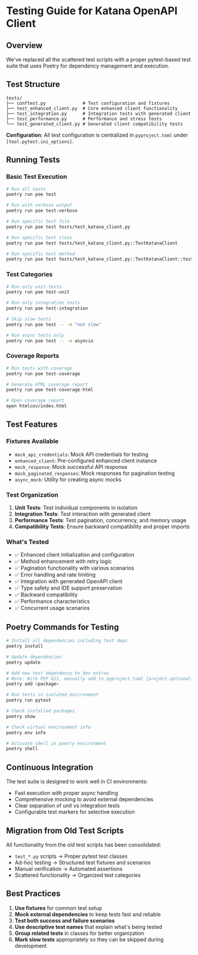 # Testing Guide for Katana OpenAPI Client

## Overview

We've replaced all the scattered test scripts with a proper pytest-based test suite that
uses Poetry for dependency management and execution.

## Test Structure

```text
tests/
├── conftest.py              # Test configuration and fixtures
├── test_enhanced_client.py  # Core enhanced client functionality
├── test_integration.py      # Integration tests with generated client
├── test_performance.py      # Performance and stress tests
└── test_generated_client.py # Generated client compatibility tests
```

**Configuration**: All test configuration is centralized in `pyproject.toml` under
`[tool.pytest.ini_options]`.

## Running Tests

### Basic Test Execution

```bash
# Run all tests
poetry run poe test

# Run with verbose output
poetry run poe test-verbose

# Run specific test file
poetry run poe test tests/test_katana_client.py

# Run specific test class
poetry run poe test tests/test_katana_client.py::TestKatanaClient

# Run specific test method
poetry run poe test tests/test_katana_client.py::TestKatanaClient::test_client_initialization
```

### Test Categories

```bash
# Run only unit tests
poetry run poe test-unit

# Run only integration tests
poetry run poe test-integration

# Skip slow tests
poetry run poe test -- -m "not slow"

# Run async tests only
poetry run poe test -- -m asyncio
```

### Coverage Reports

```bash
# Run tests with coverage
poetry run poe test-coverage

# Generate HTML coverage report
poetry run poe test-coverage-html

# Open coverage report
open htmlcov/index.html
```

## Test Features

### Fixtures Available

- `mock_api_credentials`: Mock API credentials for testing
- `enhanced_client`: Pre-configured enhanced client instance
- `mock_response`: Mock successful API response
- `mock_paginated_responses`: Mock responses for pagination testing
- `async_mock`: Utility for creating async mocks

### Test Organization

1. **Unit Tests**: Test individual components in isolation
1. **Integration Tests**: Test interaction with generated client
1. **Performance Tests**: Test pagination, concurrency, and memory usage
1. **Compatibility Tests**: Ensure backward compatibility and proper imports

### What's Tested

- ✅ Enhanced client initialization and configuration
- ✅ Method enhancement with retry logic
- ✅ Pagination functionality with various scenarios
- ✅ Error handling and rate limiting
- ✅ Integration with generated OpenAPI client
- ✅ Type safety and IDE support preservation
- ✅ Backward compatibility
- ✅ Performance characteristics
- ✅ Concurrent usage scenarios

## Poetry Commands for Testing

```bash
# Install all dependencies including test deps
poetry install

# Update dependencies
poetry update

# Add new test dependency to dev extras
# Note: With PEP 621, manually add to pyproject.toml [project.optional-dependencies] dev array
poetry add <package>

# Run tests in isolated environment
poetry run pytest

# Check installed packages
poetry show

# Check virtual environment info
poetry env info

# Activate shell in poetry environment
poetry shell
```

## Continuous Integration

The test suite is designed to work well in CI environments:

- Fast execution with proper async handling
- Comprehensive mocking to avoid external dependencies
- Clear separation of unit vs integration tests
- Configurable test markers for selective execution

## Migration from Old Test Scripts

All functionality from the old test scripts has been consolidated:

- `test_*.py` scripts → Proper pytest test classes
- Ad-hoc testing → Structured test fixtures and scenarios
- Manual verification → Automated assertions
- Scattered functionality → Organized test categories

## Best Practices

1. **Use fixtures** for common test setup
1. **Mock external dependencies** to keep tests fast and reliable
1. **Test both success and failure scenarios**
1. **Use descriptive test names** that explain what's being tested
1. **Group related tests** in classes for better organization
1. **Mark slow tests** appropriately so they can be skipped during development
